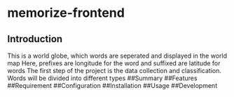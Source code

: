 # memorize-frontend
## Introduction
This is a world globe, which words are seperated and displayed in the world map
Here, prefixes are longitude for the word and suffixed are latitude for words
The first step of the project is the data collection and classification.
Words will be divided into different types
##Summary
##Features
##Requirement
##Configuration
##Installation
##Usage
##Development
